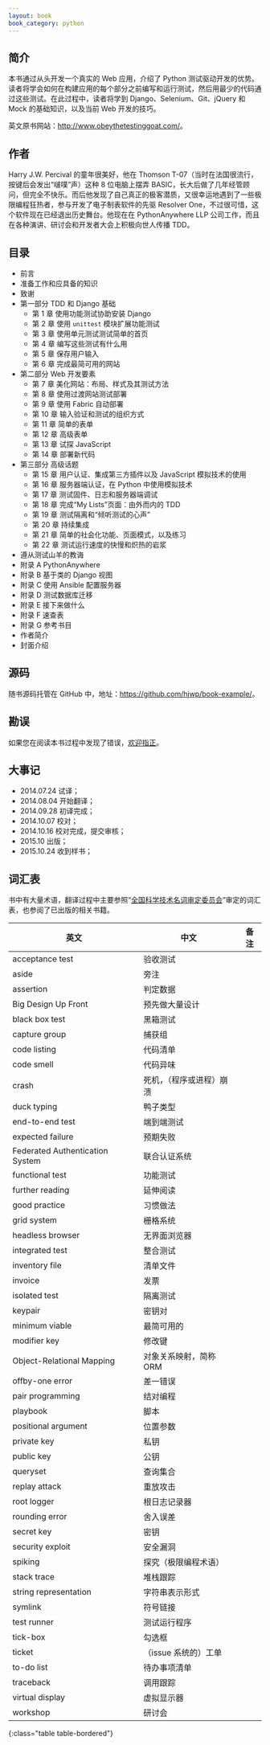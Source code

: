 ```yaml
---
layout: book
book_category: python
---
```


## 简介

本书通过从头开发一个真实的 Web 应用，介绍了 Python 测试驱动开发的优势。读者将学会如何在构建应用的每个部分之前编写和运行测试，然后用最少的代码通过这些测试。在此过程中，读者将学到 Django、Selenium、Git、jQuery 和 Mock 的基础知识，以及当前 Web 开发的技巧。

英文原书网站：<http://www.obeythetestinggoat.com/>。

## 作者

Harry J.W. Percival 的童年很美好，他在 Thomson T-07（当时在法国很流行，按键后会发出“啵噗”声）这种 8 位电脑上摆弄 BASIC，长大后做了几年经管顾问，但完全不快乐。而后他发现了自己真正的极客潜质，又很幸运地遇到了一些极限编程狂热者，参与开发了电子制表软件的先驱 Resolver One，不过很可惜，这个软件现在已经退出历史舞台。他现在在 PythonAnywhere LLP 公司工作，而且在各种演讲、研讨会和开发者大会上积极向世人传播 TDD。

## 目录

- 前言
- 准备工作和应具备的知识
- 致谢
- 第一部分 TDD 和 Django 基础
    - 第 1 章 使用功能测试协助安装 Django
    - 第 2 章 使用 `unittest` 模块扩展功能测试
    - 第 3 章 使用单元测试测试简单的首页
    - 第 4 章 编写这些测试有什么用
    - 第 5 章 保存用户输入
    - 第 6 章 完成最简可用的网站
- 第二部分 Web 开发要素
    - 第 7 章 美化网站：布局、样式及其测试方法
    - 第 8 章 使用过渡网站测试部署
    - 第 9 章 使用 Fabric 自动部署
    - 第 10 章 输入验证和测试的组织方式
    - 第 11 章 简单的表单
    - 第 12 章 高级表单
    - 第 13 章 试探 JavaScript
    - 第 14 章 部署新代码
- 第三部分 高级话题
    - 第 15 章 用户认证、集成第三方插件以及 JavaScript 模拟技术的使用
    - 第 16 章 服务器端认证，在 Python 中使用模拟技术
    - 第 17 章 测试固件、日志和服务器端调试
    - 第 18 章 完成“My Lists”页面：由外而内的 TDD
    - 第 19 章 测试隔离和“倾听测试的心声”
    - 第 20 章 持续集成
    - 第 21 章 简单的社会化功能、页面模式，以及练习
    - 第 22 章 测试运行速度的快慢和炽热的岩浆
- 遵从测试山羊的教诲
- 附录 A PythonAnywhere
- 附录 B 基于类的 Django 视图
- 附录 C 使用 Ansible 配置服务器
- 附录 D 测试数据库迁移
- 附录 E 接下来做什么
- 附录 F 速查表
- 附录 G 参考书目
- 作者简介
- 封面介绍

## 源码

随书源码托管在 GitHub 中，地址：<https://github.com/hjwp/book-example/>。

## 勘误

如果您在阅读本书过程中发现了错误，[欢迎指正](http://www.ituring.com.cn/book/1486 "提交勘误")。

## 大事记

- 2014.07.24 试译；
- 2014.08.04 开始翻译；
- 2014.09.28 初译完成；
- 2014.10.07 校对；
- 2014.10.16 校对完成，提交审核；
- 2015.10 出版；
- 2015.10.24 收到样书；

## 词汇表

书中有大量术语，翻译过程中主要参照“[全国科学技术名词审定委员会](http://www.term.gov.cn/)”审定的词汇表，也参阅了已出版的相关书籍。

| 英文 | 中文 | 备注 |
|-----|------|-----|
| acceptance test | 验收测试 | |
| aside | 旁注 | |
| assertion | 判定数据 | |
| Big Design Up Front | 预先做大量设计 | |
| black box test | 黑箱测试 | |
| capture group | 捕获组 | |
| code listing | 代码清单 | |
| code smell | 代码异味 | |
| crash | 死机，（程序或进程）崩溃 | |
| duck typing | 鸭子类型 | |
| end-to-end test | 端到端测试 | |
| expected failure | 预期失败 | |
| Federated Authentication System | 联合认证系统 | |
| functional test | 功能测试 | |
| further reading | 延伸阅读 | |
| good practice | 习惯做法 | |
| grid system | 栅格系统 | |
| headless browser | 无界面浏览器 | |
| integrated test | 整合测试 | |
| inventory file | 清单文件 | |
| invoice | 发票 | |
| isolated test | 隔离测试 | |
| keypair | 密钥对 | |
| minimum viable | 最简可用的 | |
| modifier key | 修改键 | |
| Object-Relational Mapping | 对象关系映射，简称 ORM | |
| offby-one error | 差一错误 | |
| pair programming | 结对编程 | |
| playbook | 脚本 | |
| positional argument | 位置参数 | |
| private key | 私钥 | |
| public key | 公钥 | |
| queryset | 查询集合 | |
| replay attack | 重放攻击 | |
| root logger | 根日志记录器 | |
| rounding error | 舍入误差 | |
| secret key | 密钥 | |
| security exploit | 安全漏洞 | |
| spiking | 探究（极限编程术语） | |
| stack trace | 堆栈跟踪 | |
| string representation | 字符串表示形式 | |
| symlink | 符号链接 | |
| test runner | 测试运行程序 | |
| tick-box | 勾选框 | |
| ticket | （issue 系统的）工单 | |
| to-do list | 待办事项清单 | |
| traceback | 调用跟踪 | |
| virtual display | 虚拟显示器 | |
| workshop | 研讨会 | |
{:class="table table-bordered"}
